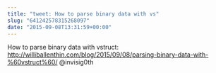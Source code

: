 ```yaml
---
title: "tweet: How to parse binary data with vs"
slug: "641242578315268097"
date: "2015-09-08T13:31:59+00:00"
---
```

How to parse binary data with vstruct: http://williballenthin.com/blog/2015/09/08/parsing-binary-data-with-%60vstruct%60/ @invisig0th